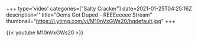 +++
type='video'
categories=["Salty Cracker"]
date=2021-01-25T04:25:16Z
description=''
title="Dems Got Duped - REEEeeeee Stream"
thumbnail="https://i.ytimg.com/vi/M10nVxGWs20/hqdefault.jpg"
+++

{{< youtube M10nVxGWs20 >}}
